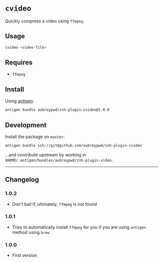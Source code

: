 # `cvideo`

Quickly compress a video using `ffmpeg`.

## Usage

```bash
cvideo <video-file>
```

## Requires

- `ffmpeg`

## Install

Using [antigen](https://github.com/zsh-users/antigen):

```bash
antigen bundle aubreypwd/zsh-plugin-cvideo@1.0.0
```

## Development

Install the package on `master`:

```bash
antigen bundle ssh://git@github.com/aubreypwd/zsh-plugin-cvideo
```

...and contribute upstream by working in `$HOME/.antigen/bundles/aubreypwd/zsh-plugin-video`.

---

## Changelog

### 1.0.2

- Don't bail if, ultimately, `ffmpeg` is not found

### 1.0.1

- Tries to automatically install `ffmpeg` for you if you are using `antigen` method using `brew`

### 1.0.0

- First version
